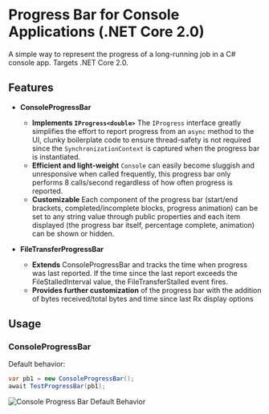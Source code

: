# Progress Bar for Console Applications (.NET Core 2.0)
A simple way to represent the progress of a long-running job in a C# console app. Targets .NET Core 2.0.

## Features
- **ConsoleProgressBar**
  - **Implements `IProgress<double>`** The `IProgress` interface greatly simplifies the effort to report progress from an `async` method to the UI, clunky boilerplate code to ensure thread-safety is not required since the `SynchronizationContext` is captured when the progress bar is instantiated.
  - **Efficient and light-weight** `Console` can easily become sluggish and unresponsive when called frequently, this progress bar only performs 8 calls/second regardless of how often progress is reported.
  - **Customizable** Each component of the progress bar (start/end brackets, completed/incomplete blocks, progress animation) can be set to any string value through public properties and each item displayed (the progress bar itself, percentage complete, animation) can be shown or hidden.

- **FileTransferProgressBar**
  - **Extends** ConsoleProgressBar and tracks the time when progress was last reported. If the time since the last report exceeds the FileStalledInterval value, the FileTransferStalled event fires.
  - **Provides further customization** of the progress bar with the addition of bytes received/total bytes and time since last Rx display options
  
## Usage
### ConsoleProgressBar
Default behavior:
```csharp
var pb1 = new ConsoleProgressBar();
await TestProgressBar(pb1);
```
![Console Progress Bar Default Behavior](https://s3-us-west-1.amazonaws.com/alunapublic/console_progress_bar/ConsoleProgressBar-1.gif)

